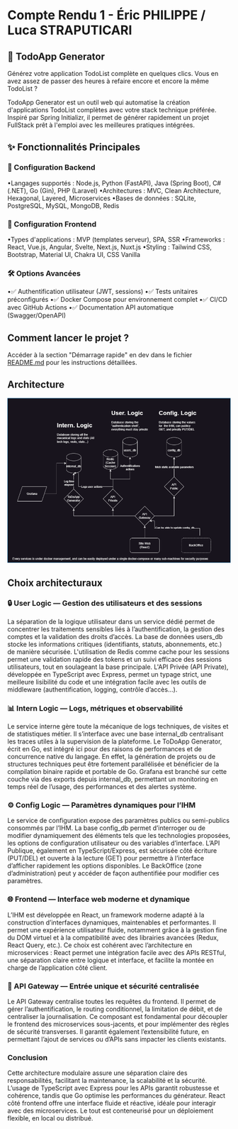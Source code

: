 # Compte Rendu 1 - Éric PHILIPPE / Luca STRAPUTICARI

## 🚀 TodoApp Generator

Générez votre application TodoList complète en quelques clics. Vous en avez assez de passer des heures à refaire encore et encore la même TodoList ?

TodoApp Generator est un outil web qui automatise la création d'applications TodoList complètes avec votre stack technique préférée. Inspiré par Spring Initializr, il permet de générer rapidement un projet FullStack prêt à l'emploi avec les meilleures pratiques intégrées.

## ✨ Fonctionnalités Principales

### 🔧 Configuration Backend

•Langages supportés : Node.js, Python (FastAPI), Java (Spring Boot), C# (.NET), Go (Gin), PHP (Laravel)
•Architectures : MVC, Clean Architecture, Hexagonal, Layered, Microservices
•Bases de données : SQLite, PostgreSQL, MySQL, MongoDB, Redis

### 🎨 Configuration Frontend

•Types d'applications : MVP (templates serveur), SPA, SSR
•Frameworks : React, Vue.js, Angular, Svelte, Next.js, Nuxt.js
•Styling : Tailwind CSS, Bootstrap, Material UI, Chakra UI, CSS Vanilla

### 🛠️ Options Avancées

•✅ Authentification utilisateur (JWT, sessions)
•✅ Tests unitaires préconfigurés
•✅ Docker Compose pour environnement complet
•✅ CI/CD avec GitHub Actions
•✅ Documentation API automatique (Swagger/OpenAPI)

## Comment lancer le projet ?

Accéder à la section "Démarrage rapide" en dev dans le fichier [README.md](../README.docker.md) pour les instructions détaillées.

## Architecture

![Archi](../docs/TodoGeneratorV1.drawio.png)

## Choix architecturaux

### 🔒 User Logic — Gestion des utilisateurs et des sessions

La séparation de la logique utilisateur dans un service dédié permet de concentrer les traitements sensibles liés à l’authentification, la gestion des comptes et la validation des droits d’accès. La base de données users_db stocke les informations critiques (identifiants, statuts, abonnements, etc.) de manière sécurisée. L'utilisation de Redis comme cache pour les sessions permet une validation rapide des tokens et un suivi efficace des sessions utilisateurs, tout en soulageant la base principale. L'API Privée (API Private), développée en TypeScript avec Express, permet un typage strict, une meilleure lisibilité du code et une intégration facile avec les outils de middleware (authentification, logging, contrôle d’accès…).

### 📊 Intern Logic — Logs, métriques et observabilité

Le service interne gère toute la mécanique de logs techniques, de visites et de statistiques métier. Il s’interface avec une base internal_db centralisant les traces utiles à la supervision de la plateforme. Le ToDoApp Generator, écrit en Go, est intégré ici pour des raisons de performances et de concurrence native du langage. En effet, la génération de projets ou de structures techniques peut être fortement parallélisée et bénéficier de la compilation binaire rapide et portable de Go. Grafana est branché sur cette couche via des exports depuis internal_db, permettant un monitoring en temps réel de l’usage, des performances et des alertes système.

### ⚙️ Config Logic — Paramètres dynamiques pour l’IHM

Le service de configuration expose des paramètres publics ou semi-publics consommés par l’IHM. La base config_db permet d’interroger ou de modifier dynamiquement des éléments tels que les technologies proposées, les options de configuration utilisateur ou des variables d’interface. L’API Publique, également en TypeScript/Express, est sécurisée côté écriture (PUT/DEL) et ouverte à la lecture (GET) pour permettre à l’interface d’afficher rapidement les options disponibles. Le BackOffice (zone d’administration) peut y accéder de façon authentifiée pour modifier ces paramètres.

### 🌐 Frontend — Interface web moderne et dynamique

L’IHM est développée en React, un framework moderne adapté à la construction d’interfaces dynamiques, maintenables et performantes. Il permet une expérience utilisateur fluide, notamment grâce à la gestion fine du DOM virtuel et à la compatibilité avec des librairies avancées (Redux, React Query, etc.). Ce choix est cohérent avec l’architecture en microservices : React permet une intégration facile avec des APIs RESTful, une séparation claire entre logique et interface, et facilite la montée en charge de l’application côté client.

### 🧩 API Gateway — Entrée unique et sécurité centralisée

Le API Gateway centralise toutes les requêtes du frontend. Il permet de gérer l’authentification, le routing conditionnel, la limitation de débit, et de centraliser la journalisation. Ce composant est fondamental pour découpler le frontend des microservices sous-jacents, et pour implémenter des règles de sécurité transverses. Il garantit également l’extensibilité future, en permettant l’ajout de services ou d’APIs sans impacter les clients existants.

### Conclusion

Cette architecture modulaire assure une séparation claire des responsabilités, facilitant la maintenance, la scalabilité et la sécurité. L’usage de TypeScript avec Express pour les APIs garantit robustesse et cohérence, tandis que Go optimise les performances du générateur. React côté frontend offre une interface fluide et réactive, idéale pour interagir avec des microservices. Le tout est conteneurisé pour un déploiement flexible, en local ou distribué.
